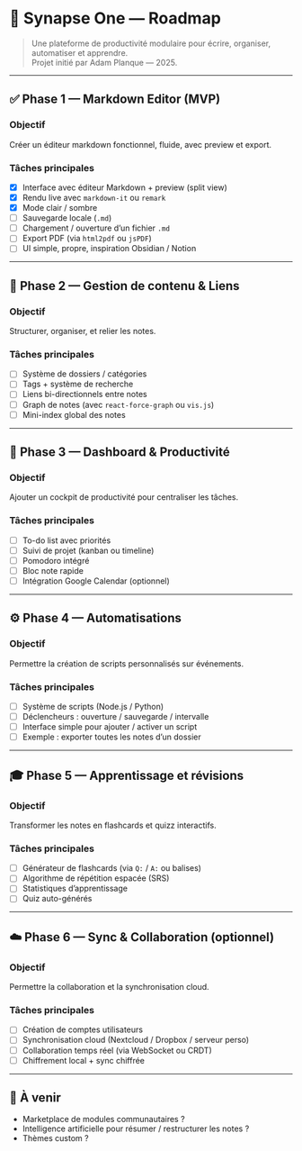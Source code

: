 # 🧠 Synapse One — Roadmap

> Une plateforme de productivité modulaire pour écrire, organiser, automatiser et apprendre.  
> Projet initié par Adam Planque — 2025.

---

## ✅ Phase 1 — Markdown Editor (MVP)

### Objectif
Créer un éditeur markdown fonctionnel, fluide, avec preview et export.

### Tâches principales
- [x] Interface avec éditeur Markdown + preview (split view)
- [x] Rendu live avec `markdown-it` ou `remark`
- [x] Mode clair / sombre
- [ ] Sauvegarde locale (`.md`)
- [ ] Chargement / ouverture d’un fichier `.md`
- [ ] Export PDF (via `html2pdf` ou `jsPDF`)
- [ ] UI simple, propre, inspiration Obsidian / Notion

---

## 🔁 Phase 2 — Gestion de contenu & Liens

### Objectif
Structurer, organiser, et relier les notes.

### Tâches principales
- [ ] Système de dossiers / catégories
- [ ] Tags + système de recherche
- [ ] Liens bi-directionnels entre notes
- [ ] Graph de notes (avec `react-force-graph` ou `vis.js`)
- [ ] Mini-index global des notes

---

## 📅 Phase 3 — Dashboard & Productivité

### Objectif
Ajouter un cockpit de productivité pour centraliser les tâches.

### Tâches principales
- [ ] To-do list avec priorités
- [ ] Suivi de projet (kanban ou timeline)
- [ ] Pomodoro intégré
- [ ] Bloc note rapide
- [ ] Intégration Google Calendar (optionnel)

---

## ⚙️ Phase 4 — Automatisations

### Objectif
Permettre la création de scripts personnalisés sur événements.

### Tâches principales
- [ ] Système de scripts (Node.js / Python)
- [ ] Déclencheurs : ouverture / sauvegarde / intervalle
- [ ] Interface simple pour ajouter / activer un script
- [ ] Exemple : exporter toutes les notes d’un dossier

---

## 🎓 Phase 5 — Apprentissage et révisions

### Objectif
Transformer les notes en flashcards et quizz interactifs.

### Tâches principales
- [ ] Générateur de flashcards (via `Q:` / `A:` ou balises)
- [ ] Algorithme de répétition espacée (SRS)
- [ ] Statistiques d’apprentissage
- [ ] Quiz auto-générés

---

## ☁️ Phase 6 — Sync & Collaboration (optionnel)

### Objectif
Permettre la collaboration et la synchronisation cloud.

### Tâches principales
- [ ] Création de comptes utilisateurs
- [ ] Synchronisation cloud (Nextcloud / Dropbox / serveur perso)
- [ ] Collaboration temps réel (via WebSocket ou CRDT)
- [ ] Chiffrement local + sync chiffrée

---

## 🚀 À venir
- Marketplace de modules communautaires ?
- Intelligence artificielle pour résumer / restructurer les notes ?
- Thèmes custom ?
